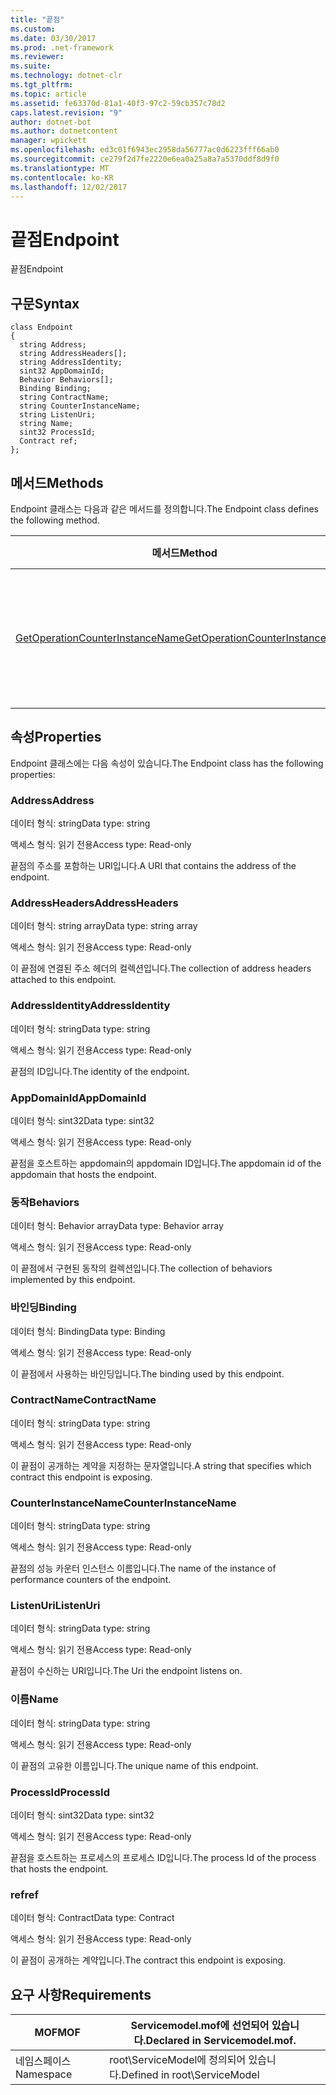 ```yaml
---
title: "끝점"
ms.custom: 
ms.date: 03/30/2017
ms.prod: .net-framework
ms.reviewer: 
ms.suite: 
ms.technology: dotnet-clr
ms.tgt_pltfrm: 
ms.topic: article
ms.assetid: fe63370d-81a1-40f3-97c2-59cb357c78d2
caps.latest.revision: "9"
author: dotnet-bot
ms.author: dotnetcontent
manager: wpickett
ms.openlocfilehash: ed3c01f6943ec2958da56777ac0d6223fff66ab0
ms.sourcegitcommit: ce279f2d7fe2220e6ea0a25a8a7a5370ddf8d9f0
ms.translationtype: MT
ms.contentlocale: ko-KR
ms.lasthandoff: 12/02/2017
---
```

# <a name="endpoint"></a><span data-ttu-id="6a846-102">끝점</span><span class="sxs-lookup"><span data-stu-id="6a846-102">Endpoint</span></span>
<span data-ttu-id="6a846-103">끝점</span><span class="sxs-lookup"><span data-stu-id="6a846-103">Endpoint</span></span>  
  
## <a name="syntax"></a><span data-ttu-id="6a846-104">구문</span><span class="sxs-lookup"><span data-stu-id="6a846-104">Syntax</span></span>  
  
```  
class Endpoint  
{  
  string Address;  
  string AddressHeaders[];  
  string AddressIdentity;  
  sint32 AppDomainId;  
  Behavior Behaviors[];  
  Binding Binding;  
  string ContractName;  
  string CounterInstanceName;  
  string ListenUri;  
  string Name;  
  sint32 ProcessId;  
  Contract ref;  
};  
```  
  
## <a name="methods"></a><span data-ttu-id="6a846-105">메서드</span><span class="sxs-lookup"><span data-stu-id="6a846-105">Methods</span></span>  
 <span data-ttu-id="6a846-106">Endpoint 클래스는 다음과 같은 메서드를 정의합니다.</span><span class="sxs-lookup"><span data-stu-id="6a846-106">The Endpoint class defines the following method.</span></span>  
  
|<span data-ttu-id="6a846-107">메서드</span><span class="sxs-lookup"><span data-stu-id="6a846-107">Method</span></span>|<span data-ttu-id="6a846-108">설명</span><span class="sxs-lookup"><span data-stu-id="6a846-108">Description</span></span>|  
|------------|-----------------|  
|[<span data-ttu-id="6a846-109">GetOperationCounterInstanceName</span><span class="sxs-lookup"><span data-stu-id="6a846-109">GetOperationCounterInstanceName</span></span>](../../../../../docs/framework/wcf/diagnostics/wmi/getoperationcounterinstancename.md)|<span data-ttu-id="6a846-110">작업 성능 카운터 인스턴스 이름을 검색합니다.</span><span class="sxs-lookup"><span data-stu-id="6a846-110">Retrieves the operation performance counter instance name</span></span>|  
  
## <a name="properties"></a><span data-ttu-id="6a846-111">속성</span><span class="sxs-lookup"><span data-stu-id="6a846-111">Properties</span></span>  
 <span data-ttu-id="6a846-112">Endpoint 클래스에는 다음 속성이 있습니다.</span><span class="sxs-lookup"><span data-stu-id="6a846-112">The Endpoint class has the following properties:</span></span>  
  
### <a name="address"></a><span data-ttu-id="6a846-113">Address</span><span class="sxs-lookup"><span data-stu-id="6a846-113">Address</span></span>  
 <span data-ttu-id="6a846-114">데이터 형식: string</span><span class="sxs-lookup"><span data-stu-id="6a846-114">Data type: string</span></span>  
  
 <span data-ttu-id="6a846-115">액세스 형식: 읽기 전용</span><span class="sxs-lookup"><span data-stu-id="6a846-115">Access type: Read-only</span></span>  
  
 <span data-ttu-id="6a846-116">끝점의 주소를 포함하는 URI입니다.</span><span class="sxs-lookup"><span data-stu-id="6a846-116">A URI that contains the address of the endpoint.</span></span>  
  
### <a name="addressheaders"></a><span data-ttu-id="6a846-117">AddressHeaders</span><span class="sxs-lookup"><span data-stu-id="6a846-117">AddressHeaders</span></span>  
 <span data-ttu-id="6a846-118">데이터 형식: string array</span><span class="sxs-lookup"><span data-stu-id="6a846-118">Data type: string array</span></span>  
  
 <span data-ttu-id="6a846-119">액세스 형식: 읽기 전용</span><span class="sxs-lookup"><span data-stu-id="6a846-119">Access type: Read-only</span></span>  
  
 <span data-ttu-id="6a846-120">이 끝점에 연결된 주소 헤더의 컬렉션입니다.</span><span class="sxs-lookup"><span data-stu-id="6a846-120">The collection of address headers attached to this endpoint.</span></span>  
  
### <a name="addressidentity"></a><span data-ttu-id="6a846-121">AddressIdentity</span><span class="sxs-lookup"><span data-stu-id="6a846-121">AddressIdentity</span></span>  
 <span data-ttu-id="6a846-122">데이터 형식: string</span><span class="sxs-lookup"><span data-stu-id="6a846-122">Data type: string</span></span>  
  
 <span data-ttu-id="6a846-123">액세스 형식: 읽기 전용</span><span class="sxs-lookup"><span data-stu-id="6a846-123">Access type: Read-only</span></span>  
  
 <span data-ttu-id="6a846-124">끝점의 ID입니다.</span><span class="sxs-lookup"><span data-stu-id="6a846-124">The identity of the endpoint.</span></span>  
  
### <a name="appdomainid"></a><span data-ttu-id="6a846-125">AppDomainId</span><span class="sxs-lookup"><span data-stu-id="6a846-125">AppDomainId</span></span>  
 <span data-ttu-id="6a846-126">데이터 형식: sint32</span><span class="sxs-lookup"><span data-stu-id="6a846-126">Data type: sint32</span></span>  
  
 <span data-ttu-id="6a846-127">액세스 형식: 읽기 전용</span><span class="sxs-lookup"><span data-stu-id="6a846-127">Access type: Read-only</span></span>  
  
 <span data-ttu-id="6a846-128">끝점을 호스트하는 appdomain의 appdomain ID입니다.</span><span class="sxs-lookup"><span data-stu-id="6a846-128">The appdomain id of the appdomain that hosts the endpoint.</span></span>  
  
### <a name="behaviors"></a><span data-ttu-id="6a846-129">동작</span><span class="sxs-lookup"><span data-stu-id="6a846-129">Behaviors</span></span>  
 <span data-ttu-id="6a846-130">데이터 형식: Behavior array</span><span class="sxs-lookup"><span data-stu-id="6a846-130">Data type: Behavior array</span></span>  
  
 <span data-ttu-id="6a846-131">액세스 형식: 읽기 전용</span><span class="sxs-lookup"><span data-stu-id="6a846-131">Access type: Read-only</span></span>  
  
 <span data-ttu-id="6a846-132">이 끝점에서 구현된 동작의 컬렉션입니다.</span><span class="sxs-lookup"><span data-stu-id="6a846-132">The collection of behaviors implemented by this endpoint.</span></span>  
  
### <a name="binding"></a><span data-ttu-id="6a846-133">바인딩</span><span class="sxs-lookup"><span data-stu-id="6a846-133">Binding</span></span>  
 <span data-ttu-id="6a846-134">데이터 형식: Binding</span><span class="sxs-lookup"><span data-stu-id="6a846-134">Data type: Binding</span></span>  
  
 <span data-ttu-id="6a846-135">액세스 형식: 읽기 전용</span><span class="sxs-lookup"><span data-stu-id="6a846-135">Access type: Read-only</span></span>  
  
 <span data-ttu-id="6a846-136">이 끝점에서 사용하는 바인딩입니다.</span><span class="sxs-lookup"><span data-stu-id="6a846-136">The binding used by this endpoint.</span></span>  
  
### <a name="contractname"></a><span data-ttu-id="6a846-137">ContractName</span><span class="sxs-lookup"><span data-stu-id="6a846-137">ContractName</span></span>  
 <span data-ttu-id="6a846-138">데이터 형식: string</span><span class="sxs-lookup"><span data-stu-id="6a846-138">Data type: string</span></span>  
  
 <span data-ttu-id="6a846-139">액세스 형식: 읽기 전용</span><span class="sxs-lookup"><span data-stu-id="6a846-139">Access type: Read-only</span></span>  
  
 <span data-ttu-id="6a846-140">이 끝점이 공개하는 계약을 지정하는 문자열입니다.</span><span class="sxs-lookup"><span data-stu-id="6a846-140">A string that specifies which contract this endpoint is exposing.</span></span>  
  
### <a name="counterinstancename"></a><span data-ttu-id="6a846-141">CounterInstanceName</span><span class="sxs-lookup"><span data-stu-id="6a846-141">CounterInstanceName</span></span>  
 <span data-ttu-id="6a846-142">데이터 형식: string</span><span class="sxs-lookup"><span data-stu-id="6a846-142">Data type: string</span></span>  
  
 <span data-ttu-id="6a846-143">액세스 형식: 읽기 전용</span><span class="sxs-lookup"><span data-stu-id="6a846-143">Access type: Read-only</span></span>  
  
 <span data-ttu-id="6a846-144">끝점의 성능 카운터 인스턴스 이름입니다.</span><span class="sxs-lookup"><span data-stu-id="6a846-144">The name of the instance of performance counters of the endpoint.</span></span>  
  
### <a name="listenuri"></a><span data-ttu-id="6a846-145">ListenUri</span><span class="sxs-lookup"><span data-stu-id="6a846-145">ListenUri</span></span>  
 <span data-ttu-id="6a846-146">데이터 형식: string</span><span class="sxs-lookup"><span data-stu-id="6a846-146">Data type: string</span></span>  
  
 <span data-ttu-id="6a846-147">액세스 형식: 읽기 전용</span><span class="sxs-lookup"><span data-stu-id="6a846-147">Access type: Read-only</span></span>  
  
 <span data-ttu-id="6a846-148">끝점이 수신하는 URI입니다.</span><span class="sxs-lookup"><span data-stu-id="6a846-148">The Uri the endpoint listens on.</span></span>  
  
### <a name="name"></a><span data-ttu-id="6a846-149">이름</span><span class="sxs-lookup"><span data-stu-id="6a846-149">Name</span></span>  
 <span data-ttu-id="6a846-150">데이터 형식: string</span><span class="sxs-lookup"><span data-stu-id="6a846-150">Data type: string</span></span>  
  
 <span data-ttu-id="6a846-151">액세스 형식: 읽기 전용</span><span class="sxs-lookup"><span data-stu-id="6a846-151">Access type: Read-only</span></span>  
  
 <span data-ttu-id="6a846-152">이 끝점의 고유한 이름입니다.</span><span class="sxs-lookup"><span data-stu-id="6a846-152">The unique name of this endpoint.</span></span>  
  
### <a name="processid"></a><span data-ttu-id="6a846-153">ProcessId</span><span class="sxs-lookup"><span data-stu-id="6a846-153">ProcessId</span></span>  
 <span data-ttu-id="6a846-154">데이터 형식: sint32</span><span class="sxs-lookup"><span data-stu-id="6a846-154">Data type: sint32</span></span>  
  
 <span data-ttu-id="6a846-155">액세스 형식: 읽기 전용</span><span class="sxs-lookup"><span data-stu-id="6a846-155">Access type: Read-only</span></span>  
  
 <span data-ttu-id="6a846-156">끝점을 호스트하는 프로세스의 프로세스 ID입니다.</span><span class="sxs-lookup"><span data-stu-id="6a846-156">The process Id of the process that hosts the endpoint.</span></span>  
  
### <a name="ref"></a><span data-ttu-id="6a846-157">ref</span><span class="sxs-lookup"><span data-stu-id="6a846-157">ref</span></span>  
 <span data-ttu-id="6a846-158">데이터 형식: Contract</span><span class="sxs-lookup"><span data-stu-id="6a846-158">Data type: Contract</span></span>  
  
 <span data-ttu-id="6a846-159">액세스 형식: 읽기 전용</span><span class="sxs-lookup"><span data-stu-id="6a846-159">Access type: Read-only</span></span>  
  
 <span data-ttu-id="6a846-160">이 끝점이 공개하는 계약입니다.</span><span class="sxs-lookup"><span data-stu-id="6a846-160">The contract this endpoint is exposing.</span></span>  
  
## <a name="requirements"></a><span data-ttu-id="6a846-161">요구 사항</span><span class="sxs-lookup"><span data-stu-id="6a846-161">Requirements</span></span>  
  
|<span data-ttu-id="6a846-162">MOF</span><span class="sxs-lookup"><span data-stu-id="6a846-162">MOF</span></span>|<span data-ttu-id="6a846-163">Servicemodel.mof에 선언되어 있습니다.</span><span class="sxs-lookup"><span data-stu-id="6a846-163">Declared in Servicemodel.mof.</span></span>|  
|---------|-----------------------------------|  
|<span data-ttu-id="6a846-164">네임스페이스</span><span class="sxs-lookup"><span data-stu-id="6a846-164">Namespace</span></span>|<span data-ttu-id="6a846-165">root\ServiceModel에 정의되어 있습니다.</span><span class="sxs-lookup"><span data-stu-id="6a846-165">Defined in root\ServiceModel</span></span>|
